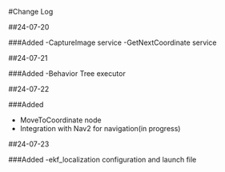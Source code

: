 #Change Log

##24-07-20

###Added
-CaptureImage service
-GetNextCoordinate service

##24-07-21

###Added
-Behavior Tree executor

##24-07-22

###Added
- MoveToCoordinate node
- Integration with Nav2 for navigation(in progress)

##24-07-23

###Added
-ekf_localization configuration and launch file

